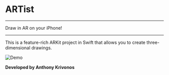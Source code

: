 # ARTist #
---
Draw in AR on your iPhone!

---
This is a feature-rich ARKit project in Swift that allows you to create three-dimensional drawings.

![Demo](https://media.giphy.com/media/5tkMDSvat5lEj6aSOp/giphy.gif)

**Developed by Anthony Krivonos**